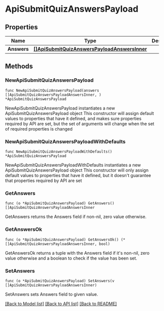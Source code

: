# ApiSubmitQuizAnswersPayload

## Properties

Name | Type | Description | Notes
------------ | ------------- | ------------- | -------------
**Answers** | [**[]ApiSubmitQuizAnswersPayloadAnswersInner**](ApiSubmitQuizAnswersPayloadAnswersInner.md) |  | 

## Methods

### NewApiSubmitQuizAnswersPayload

`func NewApiSubmitQuizAnswersPayload(answers []ApiSubmitQuizAnswersPayloadAnswersInner, ) *ApiSubmitQuizAnswersPayload`

NewApiSubmitQuizAnswersPayload instantiates a new ApiSubmitQuizAnswersPayload object
This constructor will assign default values to properties that have it defined,
and makes sure properties required by API are set, but the set of arguments
will change when the set of required properties is changed

### NewApiSubmitQuizAnswersPayloadWithDefaults

`func NewApiSubmitQuizAnswersPayloadWithDefaults() *ApiSubmitQuizAnswersPayload`

NewApiSubmitQuizAnswersPayloadWithDefaults instantiates a new ApiSubmitQuizAnswersPayload object
This constructor will only assign default values to properties that have it defined,
but it doesn't guarantee that properties required by API are set

### GetAnswers

`func (o *ApiSubmitQuizAnswersPayload) GetAnswers() []ApiSubmitQuizAnswersPayloadAnswersInner`

GetAnswers returns the Answers field if non-nil, zero value otherwise.

### GetAnswersOk

`func (o *ApiSubmitQuizAnswersPayload) GetAnswersOk() (*[]ApiSubmitQuizAnswersPayloadAnswersInner, bool)`

GetAnswersOk returns a tuple with the Answers field if it's non-nil, zero value otherwise
and a boolean to check if the value has been set.

### SetAnswers

`func (o *ApiSubmitQuizAnswersPayload) SetAnswers(v []ApiSubmitQuizAnswersPayloadAnswersInner)`

SetAnswers sets Answers field to given value.



[[Back to Model list]](../README.md#documentation-for-models) [[Back to API list]](../README.md#documentation-for-api-endpoints) [[Back to README]](../README.md)


